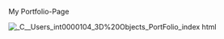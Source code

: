 My Portfolio-Page

![_C__Users_int0000104_3D%20Objects_PortFolio_index html](https://github.com/user-attachments/assets/bbfb99cb-bfe8-45ab-94c0-8125a07a6fa9)
